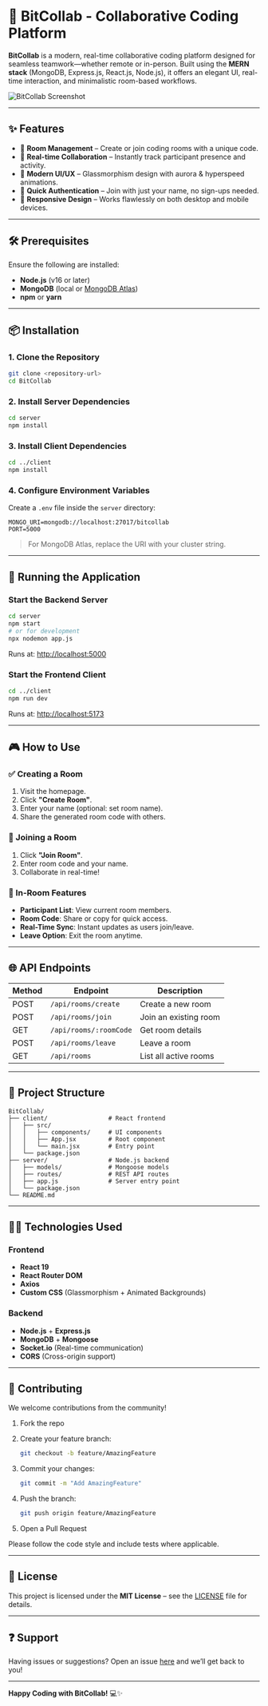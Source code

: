 # 🚀 BitCollab - Collaborative Coding Platform

**BitCollab** is a modern, real-time collaborative coding platform designed for seamless teamwork—whether remote or in-person. Built using the **MERN stack** (MongoDB, Express.js, React.js, Node.js), it offers an elegant UI, real-time interaction, and minimalistic room-based workflows.

![BitCollab Screenshot](https://your-screenshot-link.com) <!-- Add your screenshot link here -->

---

## ✨ Features

* 🔑 **Room Management** – Create or join coding rooms with a unique code.
* 👥 **Real-time Collaboration** – Instantly track participant presence and activity.
* 🎨 **Modern UI/UX** – Glassmorphism design with aurora & hyperspeed animations.
* 🔐 **Quick Authentication** – Join with just your name, no sign-ups needed.
* 📱 **Responsive Design** – Works flawlessly on both desktop and mobile devices.

---

## 🛠️ Prerequisites

Ensure the following are installed:

* **Node.js** (v16 or later)
* **MongoDB** (local or [MongoDB Atlas](https://www.mongodb.com/cloud/atlas))
* **npm** or **yarn**

---

## 📦 Installation

### 1. Clone the Repository

```bash
git clone <repository-url>
cd BitCollab
```

### 2. Install Server Dependencies

```bash
cd server
npm install
```

### 3. Install Client Dependencies

```bash
cd ../client
npm install
```

### 4. Configure Environment Variables

Create a `.env` file inside the `server` directory:

```env
MONGO_URI=mongodb://localhost:27017/bitcollab
PORT=5000
```

> For MongoDB Atlas, replace the URI with your cluster string.

---

## 🚀 Running the Application

### Start the Backend Server

```bash
cd server
npm start
# or for development
npx nodemon app.js
```

Runs at: [http://localhost:5000](http://localhost:5000)

### Start the Frontend Client

```bash
cd ../client
npm run dev
```

Runs at: [http://localhost:5173](http://localhost:5173)

---

## 🎮 How to Use

### ✅ Creating a Room

1. Visit the homepage.
2. Click **"Create Room"**.
3. Enter your name (optional: set room name).
4. Share the generated room code with others.

### 🔗 Joining a Room

1. Click **"Join Room"**.
2. Enter room code and your name.
3. Collaborate in real-time!

### 🧰 In-Room Features

* **Participant List**: View current room members.
* **Room Code**: Share or copy for quick access.
* **Real-Time Sync**: Instant updates as users join/leave.
* **Leave Option**: Exit the room anytime.

---

## 🌐 API Endpoints

| Method | Endpoint               | Description           |
| ------ | ---------------------- | --------------------- |
| POST   | `/api/rooms/create`    | Create a new room     |
| POST   | `/api/rooms/join`      | Join an existing room |
| GET    | `/api/rooms/:roomCode` | Get room details      |
| POST   | `/api/rooms/leave`     | Leave a room          |
| GET    | `/api/rooms`           | List all active rooms |

---

## 📂 Project Structure

```
BitCollab/
├── client/                 # React frontend
│   ├── src/
│   │   ├── components/     # UI components
│   │   ├── App.jsx         # Root component
│   │   └── main.jsx        # Entry point
│   └── package.json
├── server/                 # Node.js backend
│   ├── models/             # Mongoose models
│   ├── routes/             # REST API routes
│   ├── app.js              # Server entry point
│   └── package.json
└── README.md
```

---

## 🧑‍💻 Technologies Used

### Frontend

* **React 19**
* **React Router DOM**
* **Axios**
* **Custom CSS** (Glassmorphism + Animated Backgrounds)

### Backend

* **Node.js** + **Express.js**
* **MongoDB** + **Mongoose**
* **Socket.io** (Real-time communication)
* **CORS** (Cross-origin support)

---

## 🤝 Contributing

We welcome contributions from the community!

1. Fork the repo
2. Create your feature branch:

   ```bash
   git checkout -b feature/AmazingFeature
   ```
3. Commit your changes:

   ```bash
   git commit -m "Add AmazingFeature"
   ```
4. Push the branch:

   ```bash
   git push origin feature/AmazingFeature
   ```
5. Open a Pull Request

Please follow the code style and include tests where applicable.

---

## 📄 License

This project is licensed under the **MIT License** – see the [LICENSE](LICENSE) file for details.

---

## ❓ Support

Having issues or suggestions?
Open an issue [here](https://github.com/your-repo/issues) and we’ll get back to you!

---

**Happy Coding with BitCollab!** 💻✨
